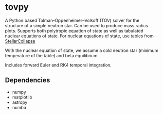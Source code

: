# tovpy
A Python based Tolman–Oppenheimer–Volkoff (TOV) solver for the structure of a simple neutron star.
Can be used to produce mass radius plots.
Supports both polytropic equation of state as well as tabulated nuclear equations of state.
For nuclear equations of state, use tables from [StellarCollapse](https://stellarcollapse.org/microphysics.html)

With the nuclear equation of state, we assume a cold neutron star (minimum temperature of the table) and beta equilibrium.

Includes forward Euler and RK4 temporal integration.

## Dependencies
 - numpy
 - matplotlib
 - astropy
 - numba
